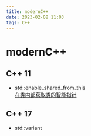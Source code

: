 ```yaml
---
title: modernC++  
date: 2023-02-08 11:03  
tags: C++  
---
```


# modernC++
## C++ 11
- std::enable_shared_from_this  
    [在类内部获取类的智能指针](https://blog.csdn.net/oldmtn/article/details/26268601)

## C++ 17
- std::variant
